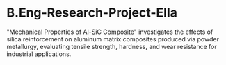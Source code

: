 # B.Eng-Research-Project-Ella
"Mechanical Properties of Al-SiC Composite" investigates the effects of silica reinforcement on aluminum matrix composites produced via powder metallurgy, evaluating tensile strength, hardness, and wear resistance for industrial applications.
